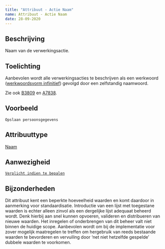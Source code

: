 ```yaml
---
title: "Attribuut - Actie Naam"
name: Attribuut - Actie Naam
date: 28-09-2020
---
```


## Beschrijving
Naam van de verwerkingsactie.

## Toelichting
Aanbevolen wordt alle verwerkingsacties te beschrijven als een werkwoord ([werkwoordsvorm infinitief](https://onzetaal.nl/taaladvies/werkwoordsvormen/)) gevolgd door een zelfstandig naamwoord. 

Zie ook [B3809](../../achtergronddocumentatie/ontwerp/artefacten/3809.md) en [A7838](../../achtergronddocumentatie/ontwerp/artefacten/7838.md).

## Voorbeeld
`Opslaan persoonsgegevens`

## Attribuuttype
[Naam](../attribuuttypen/Naam.md)

## Aanwezigheid
[`Verplicht indien te bepalen`](../../gegevenswoordenboek/readme.md#bijzondere-meta-attributen)

## Bijzonderheden
Dit attribuut kent een beperkte hoeveelheid waarden en komt daardoor in aanmerking voor standaardisatie. Introductie van een lijst met toegestane waarden is echter alleen zinvol als een dergelijke lijst adequaat beheerd wordt. Denk hierbij aan snel kunnen opvoeren, valideren en distribueren van nieuwe waarden. Het inregelen of onderbrengen van dit beheer valt niet binnen de huidige scope. Aanbevolen wordt om bij de implementatie voor zover mogelijk maatregelen te treffen om hergebruik van reeds bestaande waarden te bevorderen en vervuiling door ‘net niet hetzelfde gespelde’ dubbele waarden te voorkomen.
